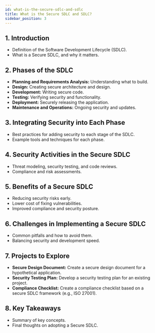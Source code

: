 ```yaml
---
id: what-is-the-secure-sdlc-and-sdlc
title: What is the Secure SDLC and SDLC?
sidebar_position: 3
---
```


## 1. Introduction

- Definition of the Software Development Lifecycle (SDLC).
- What is a Secure SDLC, and why it matters.

## 2. Phases of the SDLC

- **Planning and Requirements Analysis:** Understanding what to build.
- **Design:** Creating secure architecture and design.
- **Development:** Writing secure code.
- **Testing:** Verifying security and functionality.
- **Deployment:** Securely releasing the application.
- **Maintenance and Operations:** Ongoing security and updates.

## 3. Integrating Security into Each Phase

- Best practices for adding security to each stage of the SDLC.
- Example tools and techniques for each phase.

## 4. Security Activities in the Secure SDLC

- Threat modeling, security testing, and code reviews.
- Compliance and risk assessments.

## 5. Benefits of a Secure SDLC

- Reducing security risks early.
- Lower cost of fixing vulnerabilities.
- Improved compliance and security posture.

## 6. Challenges in Implementing a Secure SDLC

- Common pitfalls and how to avoid them.
- Balancing security and development speed.

## 7. Projects to Explore

- **Secure Design Document:** Create a secure design document for a hypothetical application.
- **Security Testing Plan:** Develop a security testing plan for an existing project.
- **Compliance Checklist:** Create a compliance checklist based on a secure SDLC framework (e.g., ISO 27001).

## 8. Key Takeaways

- Summary of key concepts.
- Final thoughts on adopting a Secure SDLC.

